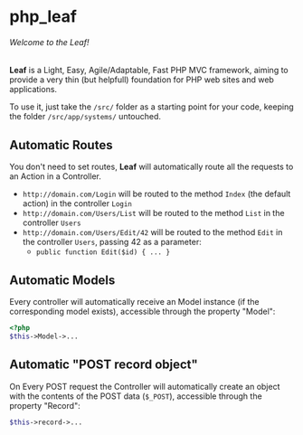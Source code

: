 # php_leaf
###### Welcome to the Leaf!
  
**Leaf** is a Light, Easy, Agile/Adaptable, Fast PHP MVC framework, aiming to provide a very thin (but helpfull) foundation for PHP web sites and web applications.
  
To use it, just take the `/src/` folder as a starting point for your code, keeping the folder `/src/app/systems/` untouched.
  
  
  
   
## Automatic Routes
You don't need to set routes, **Leaf** will automatically route all the requests to an Action in a Controller.
  - `http://domain.com/Login` will be routed to the method `Index` (the default action) in the controller `Login`
  - `http://domain.com/Users/List` will be routed to the method `List` in the controller `Users`
  - `http://domain.com/Users/Edit/42` will be routed to the method `Edit` in the controller `Users`, passing 42 as a parameter:
    - `public function Edit($id) { ... }`
  
  
## Automatic Models
Every controller will automatically receive an Model instance (if the corresponding model exists), accessible through the property "Model":
  ```php
  <?php
  $this->Model->...
  ```
   
  
## Automatic "POST record object"
On Every POST request the Controller will automatically create an object with the contents of the POST data (`$_POST`), accessible through the property "Record":
  ```php  <?php
  $this->record->...
  ```
